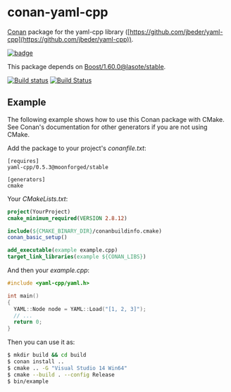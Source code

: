# conan-yaml-cpp
[Conan](https://conan.io) package for the yaml-cpp library ([https://github.com/jbeder/yaml-cpp](https://github.com/jbeder/yaml-cpp)).

[![badge](https://img.shields.io/badge/conan.io-yaml--cpp%2F0.5.3-green.svg?logo=data:image/png;base64%2CiVBORw0KGgoAAAANSUhEUgAAAA4AAAAOCAMAAAAolt3jAAAA1VBMVEUAAABhlctjlstkl8tlmMtlmMxlmcxmmcxnmsxpnMxpnM1qnc1sn85voM91oM11oc1xotB2oc56pNF6pNJ2ptJ8ptJ8ptN9ptN8p9N5qNJ9p9N9p9R8qtOBqdSAqtOAqtR%2BrNSCrNJ/rdWDrNWCsNWCsNaJs9eLs9iRvNuVvdyVv9yXwd2Zwt6axN6dxt%2Bfx%2BChyeGiyuGjyuCjyuGly%2BGlzOKmzOGozuKoz%2BKqz%2BOq0OOv1OWw1OWw1eWx1eWy1uay1%2Baz1%2Baz1%2Bez2Oe02Oe12ee22ujUGwH3AAAAAXRSTlMAQObYZgAAAAFiS0dEAIgFHUgAAAAJcEhZcwAACxMAAAsTAQCanBgAAAAHdElNRQfgBQkREyOxFIh/AAAAiklEQVQI12NgAAMbOwY4sLZ2NtQ1coVKWNvoc/Eq8XDr2wB5Ig62ekza9vaOqpK2TpoMzOxaFtwqZua2Bm4makIM7OzMAjoaCqYuxooSUqJALjs7o4yVpbowvzSUy87KqSwmxQfnsrPISyFzWeWAXCkpMaBVIC4bmCsOdgiUKwh3JojLgAQ4ZCE0AMm2D29tZwe6AAAAAElFTkSuQmCC)](http://www.conan.io/source/yaml-cpp/0.5.3/moonforged/stable)

This package depends on [Boost/1.60.0@lasote/stable](https://www.conan.io/source/Boost/1.60.0/lasote/stable).

[![Build status](https://ci.appveyor.com/api/projects/status/k2pn92v72s4h86s3?svg=true)](https://ci.appveyor.com/project/MoonForged/conan-yaml-cpp)
[![Build Status](https://travis-ci.org/MoonForged/conan-yaml-cpp.svg?branch=master)](https://travis-ci.org/MoonForged/conan-yaml-cpp)

## Example

The following example shows how to use this Conan package with CMake.  See Conan's
documentation for other generators if you are not using CMake.

Add the package to your project's *conanfile.txt*:

```
[requires]
yaml-cpp/0.5.3@moonforged/stable

[generators]
cmake
```

Your *CMakeLists.txt*:

```CMake
project(YourProject)
cmake_minimum_required(VERSION 2.8.12)

include(${CMAKE_BINARY_DIR}/conanbuildinfo.cmake)
conan_basic_setup()

add_executable(example example.cpp)
target_link_libraries(example ${CONAN_LIBS})
```

And then your *example.cpp*:

```cpp
#include <yaml-cpp/yaml.h>

int main()
{
  YAML::Node node = YAML::Load("[1, 2, 3]");
  // ...
  return 0;
}
```

Then you can use it as:

```bash
$ mkdir build && cd build
$ conan install ..
$ cmake .. -G "Visual Studio 14 Win64"
$ cmake --build . --config Release
$ bin/example
```
